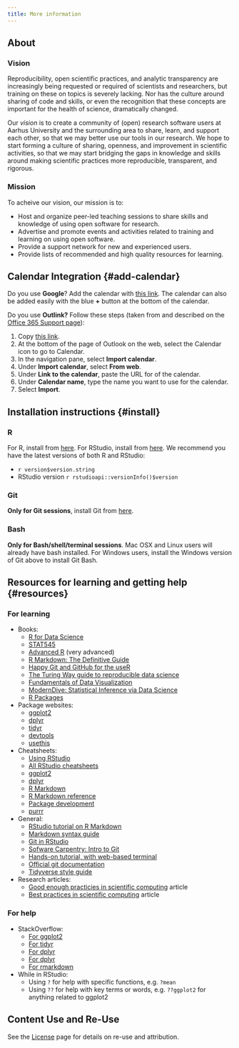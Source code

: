 ```yaml
---
title: More information
---
```


## About

### Vision

Reproducibility, open scientific practices, and analytic transparency are
increasingly being requested or required of scientists and researchers, but
training on these on topics is severely lacking. Nor has the culture around
sharing of code and skills, or even the recognition that these concepts are
important for the health of science, dramatically changed. 

Our *vision* is to create a community of (open) research software users
at Aarhus University and the surrounding area to share, learn, and support each
other, so that we may better use our tools in our research. We hope to start
forming a culture of sharing, openness, and improvement in scientific
activities, so that we may start bridging the gaps in knowledge and skills
around making scientific practices more reproducible, transparent, and rigorous.

### Mission

To acheive our vision, our mission is to:

- Host and organize peer-led teaching sessions to share skills and knowledge of using open software for research.
- Advertise and promote events and activities related to training and learning on using open software.
- Provide a support network for new and experienced users.
- Provide lists of recommended and high quality resources for learning.

## Calendar Integration {#add-calendar}

Do you use **Google**? Add the calendar with [this link](https://calendar.google.com/calendar/embed?src=2ss4h917ttbik93jp4n7kkto5o%40group.calendar.google.com&ctz=Europe%2FCopenhagen). 
The calendar can also be added easily with the blue **+** button at the bottom of the calendar.

Do you use **Outlink?** Follow these steps (taken from and described on the [Office 365 Support page](https://support.office.com/en-us/article/import-or-subscribe-to-a-calendar-in-outlook-on-the-web-503ffaf6-7b86-44fe-8dd6-8099d95f38df)):

1. Copy [this link](https://calendar.google.com/calendar/ical/2ss4h917ttbik93jp4n7kkto5o%40group.calendar.google.com/public/basic.ics).
2. At the bottom of the page of Outlook on the web, select the Calendar icon to go to Calendar.
3. In the navigation pane, select **Import calendar**.
4. Under **Import calendar**, select **From web**.
5. Under **Link to the calendar**, paste the URL for of the calendar.
6. Under **Calendar name**, type the name you want to use for the calendar.
7. Select **Import**.

## Installation instructions {#install}

### R

For R, install from [here](https://cloud.r-project.org/index.html). For RStudio,
install from [here](https://www.rstudio.com/products/rstudio/download/#download).
We recommend you have the latest versions of both R and RStudio:

- `r version$version.string`
- RStudio version `r rstudioapi::versionInfo()$version`

### Git

**Only for Git sessions**, install Git from [here](https://git-scm.com/downloads).

### Bash

**Only for Bash/shell/terminal sessions**. Mac OSX and Linux users will already
have bash installed. For Windows users, install the Windows version of Git above
to install Git Bash.

## Resources for learning and getting help {#resources}

### For learning

- Books:
    - [R for Data Science](http://r4ds.had.co.nz)
    - [STAT545](http://stat545.com)
    - [Advanced R](http://adv-r.had.co.nz) (very advanced)
    - [R Markdown: The Definitive Guide](https://bookdown.org/yihui/rmarkdown/)
    - [Happy Git and GitHub for the useR](http://happygitwithr.com/)
    - [The Turing Way guide to reproducible data science](https://the-turing-way.netlify.com)
    - [Fundamentals of Data Visualization](https://serialmentor.com/dataviz/)
    - [ModernDive: Statistical Inference via Data Science](https://moderndive.com/)
    - [R Packages](http://r-pkgs.had.co.nz/)
- Package websites:
    - [ggplot2](https://ggplot2.tidyverse.org/)
    - [dplyr](https://dplyr.tidyverse.org/)
    - [tidyr](https://tidyr.tidyverse.org/)
    - [devtools](https://devtools.r-lib.org/)
    - [usethis](https://usethis.r-lib.org/)
- Cheatsheets:
    - [Using RStudio](https://github.com/rstudio/cheatsheets/raw/master/rstudio-ide.pdf)
    - [All RStudio cheatsheets](https://www.rstudio.com/resources/cheatsheets/)
    - [ggplot2](https://github.com/rstudio/cheatsheets/raw/master/data-visualization-2.1.pdf)
    - [dplyr](https://github.com/rstudio/cheatsheets/raw/master/data-transformation.pdf)
    - [R Markdown](https://github.com/rstudio/cheatsheets/raw/master/rmarkdown-2.0.pdf)
    - [R Markdown reference](https://www.rstudio.com/wp-content/uploads/2015/03/rmarkdown-reference.pdf)
    - [Package development](https://github.com/rstudio/cheatsheets/raw/master/package-development.pdf)
    - [purrr](https://github.com/rstudio/cheatsheets/blob/master/purrr.pdf)
- General:
    - [RStudio tutorial on R Markdown](https://rmarkdown.rstudio.com/lesson-1.html)
    - [Markdown syntax guide](https://rmarkdown.rstudio.com/authoring_basics.html)
    - [Git in RStudio](https://support.rstudio.com/hc/en-us/articles/200532077-Version-Control-with-Git-and-SVN)
    - [Sofware Carpentry: Intro to Git](https://swcarpentry.github.io/git-novice/)
    - [Hands-on tutorial, with web-based terminal](https://try.github.io/levels/1/challenges/1)
    - [Official git documentation](https://git-scm.com/doc)
    - [Tidyverse style guide](https://style.tidyverse.org/)
- Research articles:
    - [Good enough practicies in scientific computing](https://doi.org/10.1371/journal.pcbi.1005510) article
    - [Best practices in scientific computing](https://doi.org/10.1371/journal.pbio.1001745) article

### For help

- StackOverflow:
    - [For ggplot2](https://stackoverflow.com/questions/tagged/ggplot2)
    - [For tidyr](https://stackoverflow.com/questions/tagged/tidyr)
    - [For dplyr](https://stackoverflow.com/questions/tagged/dplyr)
    - [For dplyr](https://stackoverflow.com/questions/tagged/dplyr)
    - [For rmarkdown](https://stackoverflow.com/questions/tagged/rmarkdown)
- While in RStudio:
    - Using `?` for help with specific functions, e.g. `?mean`
    - Using `??` for help with key terms or words, e.g. `??ggplot2` for anything related to ggplot2

## Content Use and Re-Use

See the [License](../license/) page for details on re-use and attribution.
